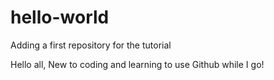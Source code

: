 # hello-world
Adding a first repository for the tutorial 

Hello all, 
  New to coding and learning to use Github while I go!
